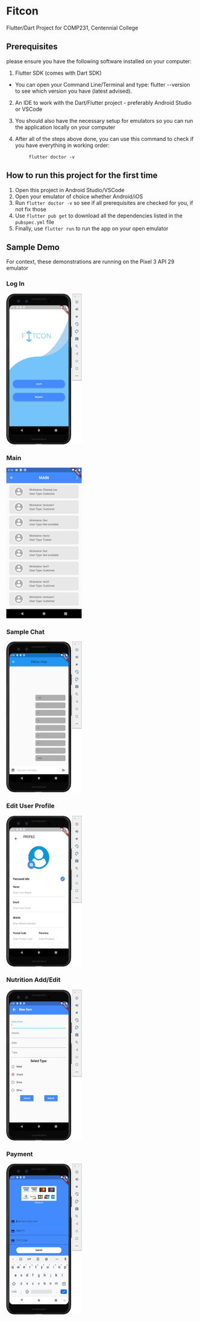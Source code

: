 # Fitcon

Flutter/Dart Project for COMP231, Centennial College

## Prerequisites 
please ensure you have the following software installed on your computer:
1. Flutter SDK (comes with Dart SDK)
 - You can open your Command Line/Terminal and type:   flutter --version    to see which version you have (latest advised).
2. An IDE to work with the Dart/Flutter project - preferably Android Studio or VSCode
3. You should also have the necessary setup for emulators so you can run the application locally on your computer
4. After all of the steps above done, you can use this command to check if you have everything in working order:

            flutter doctor -v 
         
## How to run this project for the first time
1. Open this project in Android Studio/VSCode
2. Open your emulator of choice whether Android/iOS
3. Run `flutter doctor -v` so see if all prerequisites are checked for you, if not fix those
4. Use `flutter pub get` to download all the dependencies listed in the `pubspec.yml` file
5. Finally, use `flutter run` to run the app on your open emulator

## Sample Demo

For context, these demonstrations are running on the Pixel 3 API 29 emulator

### Log In

<img src="https://github.com/chakrakan/fitcon/blob/master/fitcon/demo/log_in.png" alt="Log In" width="200" height="400" />

### Main 

<img src="https://github.com/chakrakan/fitcon/blob/master/fitcon/demo/chat_screen.png" alt="Main" width="200" height="400" />

### Sample Chat

<img src="https://github.com/chakrakan/fitcon/blob/master/fitcon/demo/sample_chat.png" alt="Sample Chat" width="200" height="400" />

### Edit User Profile

<img src="https://github.com/chakrakan/fitcon/blob/master/fitcon/demo/edit_user.png" alt="Edit User" width="200" height="400" />

### Nutrition Add/Edit

<img src="https://github.com/chakrakan/fitcon/blob/master/fitcon/demo/nutrition_edit.png" alt="Nutrition Edit" width="200" height="400" />

### Payment

<img src="https://github.com/chakrakan/fitcon/blob/master/fitcon/demo/payment.png" alt="Payment" width="200" height="400" />
